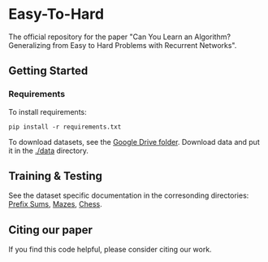 # Easy-To-Hard

The official repository for the paper "Can You Learn an Algorithm? Generalizing from Easy to Hard Problems with Recurrent Networks".

## Getting Started
### Requirements    
To install requirements:

```pip install -r requirements.txt```

To download datasets, see the [Google Drive folder](https://drive.google.com/drive/folders/1ad_ZESAddlfx-b3CnK1ohoKz6Sp8U-5g?usp=sharing). Download data and put it in the [./data](./data) directory.

## Training \& Testing
See the dataset specific documentation in the corresonding directories: [Prefix Sums](./prefix_sums), [Mazes](./mazes), [Chess](./chess).

## Citing our paper
If you find this code helpful, please consider citing our work.
